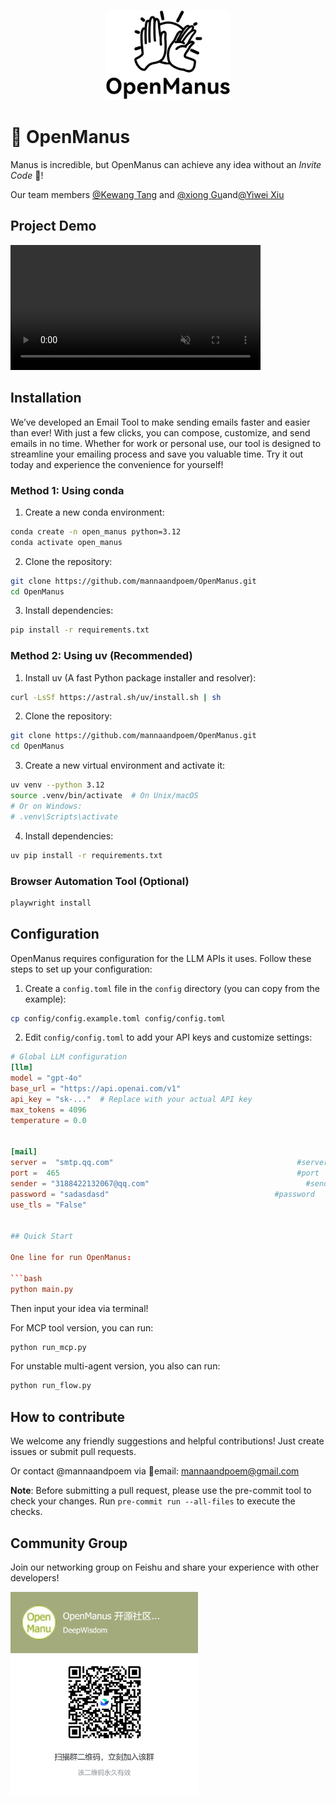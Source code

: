 <p align="center">
  <img src="assets/logo.jpg" width="200"/>
</p>


# 👋 OpenManus

Manus is incredible, but OpenManus can achieve any idea without an *Invite Code* 🛫!

Our team members [@Kewang Tang](https://github.com/Tangkewang) and [@xiong Gu](https://github.com/galahies)and[@Yiwei Xiu](https://github.com/anatsicc)


## Project Demo

<video src="https://github.com/user-attachments/assets/cadbd1d8-75c1-4f91-93e1-f9cea02bc359" 
       controls 
       muted 
       class="d-block rounded-bottom-2 border-top width-fit" 
       style="max-height:640px; min-height: 200px">
</video>


## Installation

We’ve developed an ‌Email Tool‌ to make sending emails faster and easier than ever! With just a few clicks, you can compose, customize, and send emails in no time. Whether for work or personal use, our tool is designed to streamline your emailing process and save you valuable time. Try it out today and experience the convenience for yourself!

### Method 1: Using conda

1. Create a new conda environment:

```bash
conda create -n open_manus python=3.12
conda activate open_manus
```

2. Clone the repository:

```bash
git clone https://github.com/mannaandpoem/OpenManus.git
cd OpenManus
```

3. Install dependencies:

```bash
pip install -r requirements.txt
```

### Method 2: Using uv (Recommended)

1. Install uv (A fast Python package installer and resolver):

```bash
curl -LsSf https://astral.sh/uv/install.sh | sh
```

2. Clone the repository:

```bash
git clone https://github.com/mannaandpoem/OpenManus.git
cd OpenManus
```

3. Create a new virtual environment and activate it:

```bash
uv venv --python 3.12
source .venv/bin/activate  # On Unix/macOS
# Or on Windows:
# .venv\Scripts\activate
```

4. Install dependencies:

```bash
uv pip install -r requirements.txt
```

### Browser Automation Tool (Optional)
```bash
playwright install
```

## Configuration

OpenManus requires configuration for the LLM APIs it uses. Follow these steps to set up your configuration:

1. Create a `config.toml` file in the `config` directory (you can copy from the example):

```bash
cp config/config.example.toml config/config.toml
```

2. Edit `config/config.toml` to add your API keys and customize settings:

```toml
# Global LLM configuration
[llm]
model = "gpt-4o"
base_url = "https://api.openai.com/v1"
api_key = "sk-..."  # Replace with your actual API key
max_tokens = 4096
temperature = 0.0


[mail]
server =  "smtp.qq.com"                                         #server
port =  465                                                     #port
sender = "3188422132067@qq.com"                                   #sender
password = "sadasdasd"                                     #password
use_tls = "False"


## Quick Start

One line for run OpenManus:

```bash
python main.py
```

Then input your idea via terminal!

For MCP tool version, you can run:
```bash
python run_mcp.py
```

For unstable multi-agent version, you also can run:

```bash
python run_flow.py
```

## How to contribute

We welcome any friendly suggestions and helpful contributions! Just create issues or submit pull requests.

Or contact @mannaandpoem via 📧email: mannaandpoem@gmail.com

**Note**: Before submitting a pull request, please use the pre-commit tool to check your changes. Run `pre-commit run --all-files` to execute the checks.

## Community Group
Join our networking group on Feishu and share your experience with other developers!

<div align="center" style="display: flex; gap: 20px;">
    <img src="assets/community_group.jpg" alt="OpenManus 交流群" width="300" />
</div>

